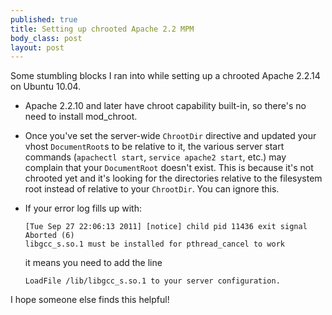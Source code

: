 ```yaml
--- 
published: true
title: Setting up chrooted Apache 2.2 MPM
body_class: post
layout: post
---
```





Some stumbling blocks I ran into while setting up a chrooted Apache 2.2.14 on Ubuntu 10.04.

*   Apache 2.2.10 and later have chroot capability built-in, so there's no need to install mod_chroot.
*   Once you've set the server-wide `ChrootDir` directive and updated your vhost `DocumentRoot`s to be relative to it, the various server start commands (`apachectl start`, `service apache2 start`, etc.) may complain that your `DocumentRoot` doesn't exist. This is because it's not chrooted yet and it's looking for the directories relative to the filesystem root instead of relative to your `ChrootDir`. You can ignore this.
*   If your error log fills up with:
        
        [Tue Sep 27 22:06:13 2011] [notice] child pid 11436 exit signal Aborted (6)
        libgcc_s.so.1 must be installed for pthread_cancel to work
    
    it means you need to add the line 
        
        LoadFile /lib/libgcc_s.so.1 to your server configuration.

I hope someone else finds this helpful!
